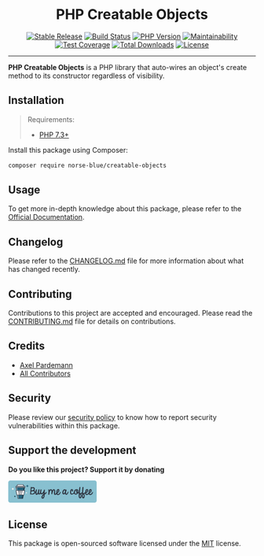 <div align="center">
    <h1>PHP Creatable Objects</h1>
    <p align="center"> 
        <a href="https://packagist.org/packages/norse-blue/creatable-objects"><img alt="Stable Release" src="https://img.shields.io/packagist/v/norse-blue/creatable-objects.svg?style=flat-square&label=release&logo=packagist&logoColor=eceff4&colorA=4c566a&colorB=5e81ac"></a>
        <a href="https://travis-ci.com/norse-blue/php-creatable-objects"><img alt="Build Status" src="https://img.shields.io/travis/com/norse-blue/php-creatable-objects.svg?style=flat-square&label=build&logo=travis-ci&logoColor=eceff4&colorA=4c566a&colorB=88c0d0"></a>
        <a href="https://php.net/releases"><img alt="PHP Version" src="https://img.shields.io/packagist/php-v/norse-blue/creatable-objects.svg?style=flat-square&label=php&logo=php&logoColor=eceff4&colorA=4c566a&colorB=b48ead"></a>
        <a href="https://codeclimate.com/github/norse-blue/php-creatable-objects"><img alt="Maintainability" src="https://img.shields.io/codeclimate/maintainability/norse-blue/php-creatable-objects.svg?style=flat-square&label=maintainability&logo=code-climate&logoColor=eceff4&colorA=4c566a&colorB=88c0d0"></a>
        <a href="https://codeclimate.com/github/norse-blue/php-creatable-objects"><img alt="Test Coverage" src="https://img.shields.io/codeclimate/coverage/norse-blue/php-creatable-objects.svg?style=flat-square&label=coverage&logo=code-climate&logoColor=eceff4&colorA=4c566a&colorB=88c0d0"></a>
        <a href="https://packagist.org/packages/norse-blue/creatable-objects"><img alt="Total Downloads" src="https://img.shields.io/packagist/dt/norse-blue/creatable-objects.svg?style=flat-square&label=downloads&logoColor=eceff4&colorA=4c566a&colorB=88c0d0"></a>
        <a href="https://github.com/norse-blue/php-creatable-objects/blob/master/LICENSE.md"><img alt="License" src="https://img.shields.io/github/license/norse-blue/php-creatable-objects.svg?style=flat-square&label=license&logoColor=eceff4&colorA=4c566a&colorB=a3be8c"></a>
    </p>
</div>
<hr>

**PHP Creatable Objects** is a PHP library that auto-wires an object's create method to its constructor regardless of visibility.

## Installation

>Requirements:
>- [PHP 7.3+](https://php.net/releases)

Install this package using Composer:

```bash
composer require norse-blue/creatable-objects
```

## Usage

To get more in-depth knowledge about this package, please refer to the [Official Documentation](https://norse-blue.github.io/php-creatable-objects/).

## Changelog

Please refer to the [CHANGELOG.md](CHANGELOG.md) file for more information about what has changed recently.

## Contributing

Contributions to this project are accepted and encouraged. Please read the [CONTRIBUTING.md](.github/CONTRIBUTING.md) file for details on contributions.

## Credits

- [Axel Pardemann](https://github.com/axelitus)
- [All Contributors](../../contributors)

## Security

Please review our [security policy](https://github.com/norse-blue/php-creatable-objects/security/policy) to know how to report security vulnerabilities within this package.

## Support the development

**Do you like this project? Support it by donating**

<a href="https://www.buymeacoffee.com/axelitus"><img src="docs/assets/images/buy-me-a-coffee.svg" width="180" alt="Buy me a coffee"></img></a>

## License

This package is open-sourced software licensed under the [MIT](LICENSE.md) license.

